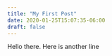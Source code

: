 ```yaml
---
title: "My First Post"
date: 2020-01-25T15:07:35-06:00
draft: false
---
```


Hello there.
Here is another line
